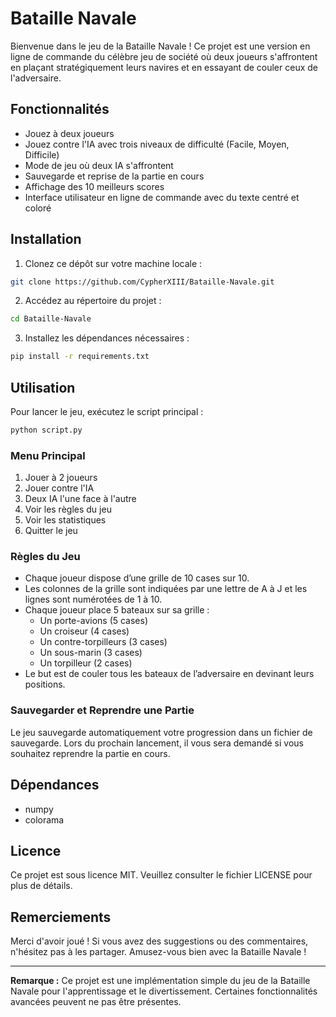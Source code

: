 # Bataille Navale

Bienvenue dans le jeu de la Bataille Navale ! Ce projet est une version en ligne de commande du célèbre jeu de société où deux joueurs s'affrontent en plaçant stratégiquement leurs navires et en essayant de couler ceux de l'adversaire.

## Fonctionnalités

- Jouez à deux joueurs
- Jouez contre l'IA avec trois niveaux de difficulté (Facile, Moyen, Difficile)
- Mode de jeu où deux IA s'affrontent
- Sauvegarde et reprise de la partie en cours
- Affichage des 10 meilleurs scores
- Interface utilisateur en ligne de commande avec du texte centré et coloré

## Installation

1. Clonez ce dépôt sur votre machine locale :

```bash
git clone https://github.com/CypherXIII/Bataille-Navale.git
```

2. Accédez au répertoire du projet :

```bash
cd Bataille-Navale
```

3. Installez les dépendances nécessaires :

```bash
pip install -r requirements.txt
```

## Utilisation

Pour lancer le jeu, exécutez le script principal :

```bash
python script.py
```

### Menu Principal

1. Jouer à 2 joueurs
2. Jouer contre l'IA
3. Deux IA l'une face à l'autre
4. Voir les règles du jeu
5. Voir les statistiques
6. Quitter le jeu

### Règles du Jeu

- Chaque joueur dispose d’une grille de 10 cases sur 10.
- Les colonnes de la grille sont indiquées par une lettre de A à J et les lignes sont numérotées de 1 à 10.
- Chaque joueur place 5 bateaux sur sa grille :
  - Un porte-avions (5 cases)
  - Un croiseur (4 cases)
  - Un contre-torpilleurs (3 cases)
  - Un sous-marin (3 cases)
  - Un torpilleur (2 cases)
- Le but est de couler tous les bateaux de l’adversaire en devinant leurs positions.

### Sauvegarder et Reprendre une Partie

Le jeu sauvegarde automatiquement votre progression dans un fichier de sauvegarde. Lors du prochain lancement, il vous sera demandé si vous souhaitez reprendre la partie en cours.

## Dépendances

- numpy
- colorama

## Licence

Ce projet est sous licence MIT. Veuillez consulter le fichier LICENSE pour plus de détails.

## Remerciements

Merci d'avoir joué ! Si vous avez des suggestions ou des commentaires, n'hésitez pas à les partager. Amusez-vous bien avec la Bataille Navale !

---

**Remarque :** Ce projet est une implémentation simple du jeu de la Bataille Navale pour l'apprentissage et le divertissement. Certaines fonctionnalités avancées peuvent ne pas être présentes.
